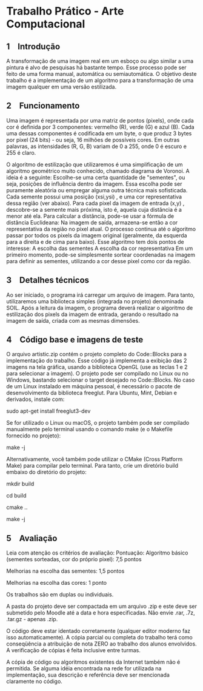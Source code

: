 # Trabalho Prático  - Arte Computacional

## 1 Introdução

A transformação de uma imagem real em um esboço ou algo similar a uma pintura é alvo de pesquisas há bastante tempo. Esse processo pode ser feito de uma forma manual, automática ou semiautomática. O objetivo deste trabalho é a implementação de um algoritmo para a transformação de uma imagem qualquer em uma versão estilizada.

## 2 Funcionamento

Uma imagem é representada por uma matriz de pontos (pixels), onde cada cor é definida por 3 componentes: vermelho (R), verde (G) e azul (B). Cada uma dessas componentes é codificada em um byte, o que produz 3 bytes por pixel (24 bits) - ou seja, 16 milhões de possíveis cores. Em outras palavras, as intensidades (R, G, B) variam de 0 a 255, onde 0 é escuro e 255 é claro.

O algoritmo de estilização que utilizaremos é uma simplificação de um algoritmo geométrico muito conhecido, chamado diagrama de Voronoi. A ideia é a seguinte:
Escolhe-se uma certa quantidade de "sementes", ou seja, posições de influência dentro da imagem. Essa escolha pode ser puramente aleatória ou empregar alguma outra técnica mais sofisticada. Cada semente possui uma posição (xsi,ysi) , e uma cor representativa dessa região (ver abaixo).
Para cada pixel da imagem de entrada (x,y) , descobre-se a semente mais próxima, isto é, aquela cuja distância é a menor até ela. Para calcular a distância, pode-se usar a fórmula de distância Euclideana:
Na imagem de saída, armazena-se então a cor representativa da região no pixel atual.
O processo continua até o algoritmo passar por todos os pixels da imagem original (geralmente, da esquerda para a direita e de cima para baixo).
Esse algoritmo tem dois pontos de interesse:
A escolha das sementes
A escolha da cor representativa
Em um primeiro momento, pode-se simplesmente sortear coordenadas na imagem para definir as sementes, utilizando a cor desse pixel como cor da região.

## 3 Detalhes técnicos
Ao ser iniciado, o programa irá carregar um arquivo de imagem. Para tanto, utilizaremos uma biblioteca simples (integrada no projeto) denominada SOIL.
Após a leitura da imagem, o programa deverá realizar o algoritmo de estilização dos pixels da imagem de entrada, gerando o resultado na imagem de saída, criada com as mesmas dimensões.

## 4 Código base e imagens de teste
O arquivo artistic.zip contém o projeto completo do Code::Blocks para a implementação do trabalho. Esse código já implementa a exibição das 2 imagens na tela gráfica, usando a biblioteca OpenGL (use as teclas 1 e 2 para selecionar a imagem). O projeto pode ser compilado no Linux ou no Windows, bastando selecionar o target desejado no Code::Blocks. No caso de um Linux instalado em máquina pessoal, é necessário o pacote de desenvolvimento da biblioteca freeglut. Para Ubuntu, Mint, Debian e derivados, instale com:

sudo apt-get install freeglut3-dev

Se for utilizado o Linux ou macOS, o projeto também pode ser compilado manualmente pelo terminal usando o comando make (e o Makefile fornecido no projeto):

make -j

Alternativamente, você também pode utilizar o CMake (Cross Platform Make) para compilar pelo terminal. Para tanto, crie um diretório build embaixo do diretório do projeto:

mkdir build

cd build

cmake ..

make -j

## 5 Avaliação
Leia com atenção os critérios de avaliação:
Pontuação:
Algoritmo básico (sementes sorteadas, cor do próprio pixel): 7,5 pontos

Melhorias na escolha das sementes: 1,5 pontos

Melhorias na escolha das cores: 1 ponto

Os trabalhos são em duplas ou individuais.

A pasta do projeto deve ser compactada em um arquivo .zip e este deve ser submetido pelo Moodle até a data e hora especificadas.
Não envie .rar, .7z, .tar.gz - apenas .zip.

O código deve estar identado corretamente (qualquer editor moderno faz isso automaticamente).
A cópia parcial ou completa do trabalho terá como conseqüência a atribuição de nota ZERO ao trabalho dos alunos envolvidos. A verificação de cópias é feita inclusive entre turmas.

A cópia de código ou algoritmos existentes da Internet também não é permitida. Se alguma idéia encontrada na rede for utilizada na implementação, sua descrição e referência deve ser mencionada claramente no código.
